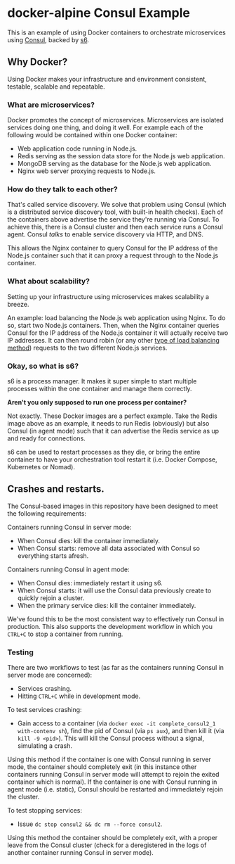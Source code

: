 # docker-alpine Consul Example

This is an example of using Docker containers to orchestrate microservices using [Consul][consul], backed by [s6][s6].

## Why Docker?

Using Docker makes your infrastructure and environment consistent, testable, scalable and repeatable.

### What are microservices?

Docker promotes the concept of microservices. Microservices are isolated services doing one thing, and doing it well. For example each of the following would be contained within one Docker container:

- Web application code running in Node.js.
- Redis serving as the session data store for the Node.js web application.
- MongoDB serving as the database for the Node.js web application.
- Nginx web server proxying requests to Node.js.

### How do they talk to each other?

That's called service discovery. We solve that problem using Consul (which is a distributed service discovery tool, with built-in health checks). Each of the containers above advertise the service they're running via Consul. To achieve this, there is a Consul cluster and then each service runs a Consul agent. Consul _talks_ to enable service discovery via HTTP, and DNS.

This allows the Nginx container to query Consul for the IP address of the Node.js container such that it can proxy a request through to the Node.js container.

### What about scalability?

Setting up your infrastructure using microservices makes scalability a breeze.

An example: load balancing the Node.js web application using Nginx. To do so, start two Node.js containers. Then, when the Nginx container queries Consul for the IP address of the Node.js container it will actually receive two IP addresses. It can then round robin (or any other [type of load balancing method][nginxloadbalancing]) requests to the two different Node.js services.

### Okay, so what is s6?

s6 is a process manager. It makes it super simple to start multiple processes within the one container and manage them correctly.

**Aren't you only supposed to run one process per container?**

Not exactly. These Docker images are a perfect example. Take the Redis image above as an example, it needs to run Redis (obviously) but also Consul (in agent mode) such that it can advertise the Redis service as up and ready for connections.

s6 can be used to restart processes as they die, or bring the entire container to have your orchestration tool restart it (i.e. Docker Compose, Kubernetes or Nomad).

## Crashes and restarts.

The Consul-based images in this repository have been designed to meet the following requirements:

Containers running Consul in server mode:

- When Consul dies: kill the container immediately.
- When Consul starts: remove all data associated with Consul so everything starts afresh.

Containers running Consul in agent mode:

- When Consul dies: immediately restart it using s6.
- When Consul starts: it will use the Consul data previously create to quickly rejoin a cluster.
- When the primary service dies: kill the container immediately.

We've found this to be the most consistent way to effectively run Consul in production. This also supports the development workflow in which you `CTRL+C` to stop a container from running.

### Testing

There are two workflows to test (as far as the containers running Consul in server mode are concerned):

- Services crashing.
- Hitting `CTRL+C` while in development mode.

To test services crashing:

- Gain access to a container (via `docker exec -it complete_consul2_1 with-contenv sh`), find the pid of Consul (via `ps aux`), and then kill it (via `kill -9 <pid>`). This will kill the Consul process without a signal, simulating a crash.

Using this method if the container is one with Consul running in server mode, the container should completely exit (in this instance other containers running Consul in server mode will attempt to rejoin the exited container which is normal). If the container is one with Consul running in agent mode (i.e. static), Consul should be restarted and immediately rejoin the cluster.

To test stopping services:

- Issue `dc stop consul2 && dc rm --force consul2`.

Using this method the container should be completely exit, with a proper leave from the Consul cluster (check for a deregistered in the logs of another container running Consul in server mode).

[s6]: http://www.skarnet.org/software/s6/
[consul]: https://www.consul.io/
[nginxloadbalancing]: http://nginx.org/en/docs/http/load_balancing.html
